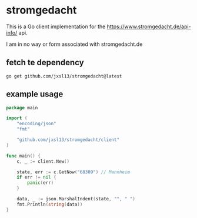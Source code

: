 # stromgedacht

This is a Go client implementation for the https://www.stromgedacht.de/api-info/ api.


I am in no way or form associated with stromgedacht.de


## fetch te dependency
```shell
go get github.com/jxsl13/stromgedacht@latest
```


## example usage


```go
package main

import (
	"encoding/json"
	"fmt"

	"github.com/jxsl13/stromgedacht/client"
)

func main() {
	c, _ := client.New()

	state, err := c.GetNow("68309") // Mannheim
	if err != nil {
		panic(err)
	}

	data, _ := json.MarshalIndent(state, "", " ")
	fmt.Println(string(data))
}

```